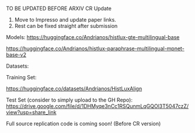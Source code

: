 TO BE UPDATED BEFORE ARXIV CR Update 
1. Move to Impresso and update paper links.
2. Rest can be fixed straight after submission


Models:
https://huggingface.co/Andrianos/histlux-gte-multilingual-base

https://huggingface.co/Andrianos/histlux-paraphrase-multilingual-mpnet-base-v2

Datasets:

Training Set:

https://huggingface.co/datasets/Andrianos/HistLuxAlign

Test Set (consider to simply upload to the GH Repo):
https://drive.google.com/file/d/1DHMyqe3nCc1RSQunmLqGQOl3T5047czZ/view?usp=share_link

Full source replication code is coming soon! (Before CR version)
